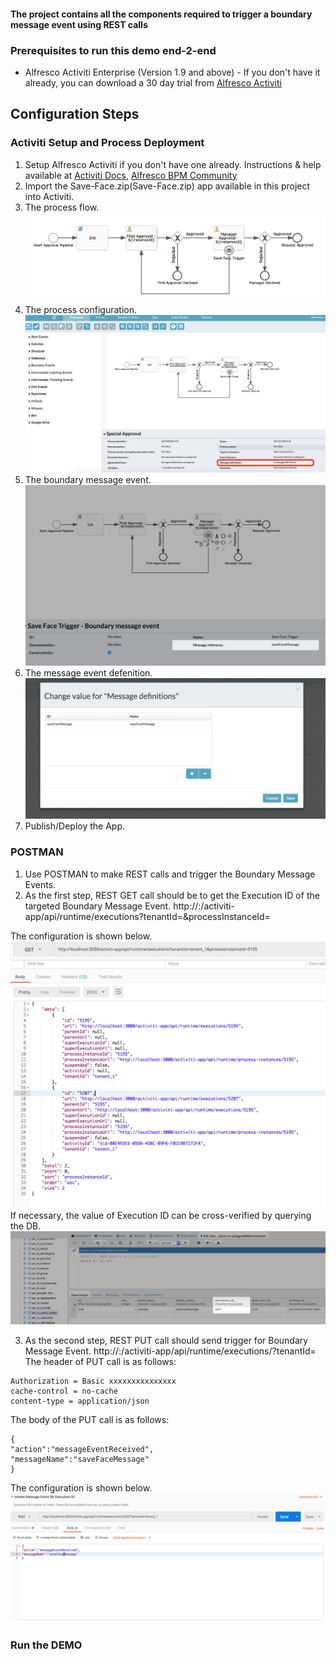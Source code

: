 #### The project contains all the components required to trigger a boundary message event using REST calls


### Prerequisites to run this demo end-2-end

* Alfresco Activiti Enterprise (Version 1.9 and above) - If you don't have it already, you can download a 30 day trial from [Alfresco Activiti](https://www.alfresco.com/products/business-process-management/alfresco-activiti)


## Configuration Steps

### Activiti Setup and Process Deployment
1. Setup Alfresco Activiti if you don't have one already. Instructions & help available at [Activiti Docs](http://docs.alfresco.com/activiti/docs/), [Alfresco BPM Community](https://community.alfresco.com/community/bpm)
2. Import the Save-Face.zip(Save-Face.zip) app available in this project into Activiti.
3. The process flow.  ![Process-Flow](Process-Flow.png)
4. The process configuration. ![Process-Configuration](Process-Configuration.png)
5. The boundary message event. ![Message-Boundary-Event](Message-Boundary-Event.png)
6. The message event defenition. ![Message-Defenition](Message-Defenition.png)
7. Publish/Deploy the App.

### POSTMAN
1. Use POSTMAN to make REST calls and trigger the Boundary Message Events.
2. As the first step, REST GET call should be to get the Execution ID of the targeted Boundary Message Event.
http://<hostname>:<port>/activiti-app/api/runtime/executions?tenantId=<tenantId>&processInstanceId=<instanceID>

The configuration is shown below. ![REST-BME-ExeId](REST-BME-ExeId.png)
If necessary, the value of Execution ID can be cross-verified by querying the DB.
![DB-table-value](DB-table-value.png)

3. As the second step, REST PUT call should send trigger for Boundary Message Event.
http://<hostname>:<port>/activiti-app/api/runtime/executions/<execution-id-of-boundar-message-event>?tenantId=<tenantId>
The header of PUT call is as follows:
```
Authorization = Basic xxxxxxxxxxxxxxx
cache-control = no-cache
content-type = application/json
```
The body of the PUT call is as follows: 
```
{
"action":"messageEventReceived",
"messageName":"saveFaceMessage"
}
```
The configuration is shown below. ![REST-Trigger-BME](REST-Trigger-BME.png)

### Run the DEMO
